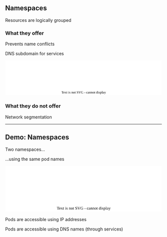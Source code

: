 ## Namespaces

Resources are logically grouped

### What they offer

Prevents name conflicts

DNS subdomain for services

![](120_kubernetes/namespaces/namespaces.drawio.svg) <!-- .element: style="width: 50%;" -->

### What they do not offer

Network segmentation

---

## Demo: Namespaces [<i class="fa fa-comment-code"></i>](https://github.com/nicholasdille/container-slides/blob/master/120_kubernetes/namespaces/namespaces.demo "namespaces.demo")

Two namespaces...

...using the same pod names

![](120_kubernetes/namespaces/demo.drawio.svg) <!-- .element: style="width: 60%; padding-top: 0.5em; padding-bottom: 0.5em;" -->

Pods are accessible using IP addresses

Pods are accessible using DNS names (through services)